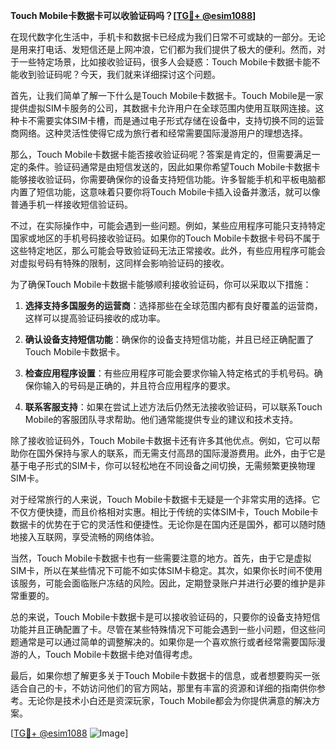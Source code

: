 **Touch Mobile卡数据卡可以收验证码吗？[[TG💪+ @esim1088](https://t.me/s/esim1088)]**

在现代数字化生活中，手机卡和数据卡已经成为我们日常不可或缺的一部分。无论是用来打电话、发短信还是上网冲浪，它们都为我们提供了极大的便利。然而，对于一些特定场景，比如接收验证码，很多人会疑惑：Touch Mobile卡数据卡能不能收到验证码呢？今天，我们就来详细探讨这个问题。

首先，让我们简单了解一下什么是Touch Mobile卡数据卡。Touch Mobile是一家提供虚拟SIM卡服务的公司，其数据卡允许用户在全球范围内使用互联网连接。这种卡不需要实体SIM卡槽，而是通过电子形式存储在设备中，支持切换不同的运营商网络。这种灵活性使得它成为旅行者和经常需要国际漫游用户的理想选择。

那么，Touch Mobile卡数据卡能否接收验证码呢？答案是肯定的，但需要满足一定的条件。验证码通常是由短信发送的，因此如果你希望Touch Mobile卡数据卡能够接收验证码，你需要确保你的设备支持短信功能。许多智能手机和平板电脑都内置了短信功能，这意味着只要你将Touch Mobile卡插入设备并激活，就可以像普通手机一样接收短信验证码。

不过，在实际操作中，可能会遇到一些问题。例如，某些应用程序可能只支持特定国家或地区的手机号码接收验证码。如果你的Touch Mobile卡数据卡号码不属于这些特定地区，那么可能会导致验证码无法正常接收。此外，有些应用程序可能会对虚拟号码有特殊的限制，这同样会影响验证码的接收。

为了确保Touch Mobile卡数据卡能够顺利接收验证码，你可以采取以下措施：

1. **选择支持多国服务的运营商**：选择那些在全球范围内都有良好覆盖的运营商，这样可以提高验证码接收的成功率。
   
2. **确认设备支持短信功能**：确保你的设备支持短信功能，并且已经正确配置了Touch Mobile卡数据卡。

3. **检查应用程序设置**：有些应用程序可能会要求你输入特定格式的手机号码。确保你输入的号码是正确的，并且符合应用程序的要求。

4. **联系客服支持**：如果在尝试上述方法后仍然无法接收验证码，可以联系Touch Mobile的客服团队寻求帮助。他们通常能提供专业的建议和技术支持。

除了接收验证码外，Touch Mobile卡数据卡还有许多其他优点。例如，它可以帮助你在国外保持与家人的联系，而无需支付高昂的国际漫游费用。此外，由于它是基于电子形式的SIM卡，你可以轻松地在不同设备之间切换，无需频繁更换物理SIM卡。

对于经常旅行的人来说，Touch Mobile卡数据卡无疑是一个非常实用的选择。它不仅方便快捷，而且价格相对实惠。相比于传统的实体SIM卡，Touch Mobile卡数据卡的优势在于它的灵活性和便捷性。无论你是在国内还是国外，都可以随时随地接入互联网，享受流畅的网络体验。

当然，Touch Mobile卡数据卡也有一些需要注意的地方。首先，由于它是虚拟SIM卡，所以在某些情况下可能不如实体SIM卡稳定。其次，如果你长时间不使用该服务，可能会面临账户冻结的风险。因此，定期登录账户并进行必要的维护是非常重要的。

总的来说，Touch Mobile卡数据卡是可以接收验证码的，只要你的设备支持短信功能并且正确配置了卡。尽管在某些特殊情况下可能会遇到一些小问题，但这些问题通常是可以通过简单的调整解决的。如果你是一个喜欢旅行或者经常需要国际漫游的人，Touch Mobile卡数据卡绝对值得考虑。

最后，如果你想了解更多关于Touch Mobile卡数据卡的信息，或者想要购买一张适合自己的卡，不妨访问他们的官方网站，那里有丰富的资源和详细的指南供你参考。无论你是技术小白还是资深玩家，Touch Mobile都会为你提供满意的解决方案。

[[TG💪+ @esim1088](https://t.me/s/esim1088) ![Image](https://i.postimg.cc/4NQfJmqS/Snipaste-2025-05-13-00-14-12.png)]